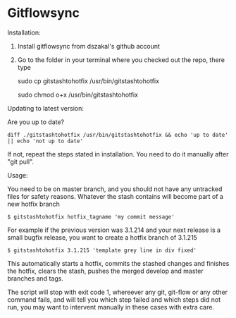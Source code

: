 # Gitflowsync

Installation:

1. Install gitflowsync from dszakal's github account
2. Go to the folder in your terminal where you checked out the repo, there type

    sudo cp gitstashtohotfix /usr/bin/gitstashtohotfix
    
    sudo chmod o+x /usr/bin/gitstashtohotfix

Updating to latest version:

Are you up to date?

    diff ./gitstashtohotfix /usr/bin/gitstashtohotfix && echo 'up to date' || echo 'not up to date'

If not, repeat the steps stated in installation. You need to do it manually after "git pull".

Usage:

You need to be on master branch, and you should not have any untracked files for safety reasons. 
Whatever the stash contains will become part of a new hotfix branch

    $ gitstashtohotfix hotfix_tagname 'my commit message'
    
For example if the previous version was 3.1.214 and your next release is a small bugfix release, you want to create a hotfix branch of 3.1.215    
    
    $ gitstashtohotfix 3.1.215 'template grey line in div fixed'

This automatically starts a hotfix, commits the stashed changes and finishes the hotfix, clears the stash, pushes the merged develop and master branches and tags.

The script will stop with exit code 1, whereever any git, git-flow or any other command fails, and will tell you which step failed and which steps did not run, you may want to intervent manually in these cases with extra care.

